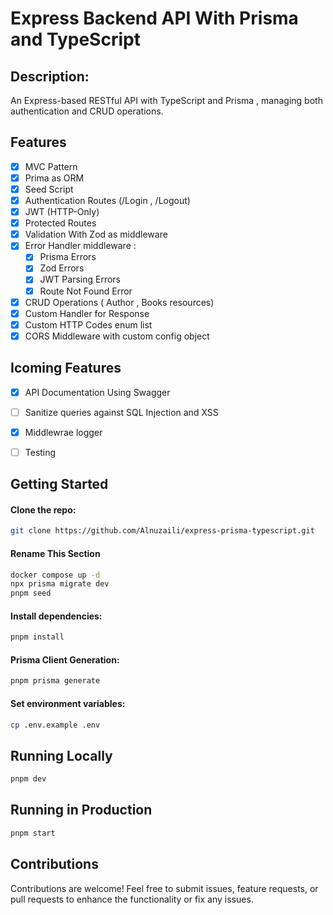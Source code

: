 # Express Backend API With Prisma and TypeScript

## Description:

An Express-based RESTful API with TypeScript and Prisma , managing both authentication and CRUD operations.

## Features

- [x] MVC Pattern
- [x] Prima as ORM
- [x] Seed Script
- [x] Authentication Routes (/Login , /Logout)
- [x] JWT (HTTP-Only)
- [x] Protected Routes
- [x] Validation With Zod as middleware
- [x] Error Handler middleware :
  - [x] Prisma Errors
  - [x] Zod Errors
  - [x] JWT Parsing Errors
  - [x] Route Not Found Error
- [x] CRUD Operations ( Author , Books resources)
- [x] Custom Handler for Response
- [x] Custom HTTP Codes enum list
- [x] CORS Middleware with custom config object

## Icoming Features

- [x] API Documentation Using Swagger

- [ ] Sanitize queries against SQL Injection and XSS

- [x] Middlewrae logger

- [ ] Testing

## Getting Started

#### Clone the repo:

```bash
git clone https://github.com/Alnuzaili/express-prisma-typescript.git
```


#### Rename This Section

```bash
docker compose up -d
npx prisma migrate dev
pnpm seed
```





#### Install dependencies:

```bash
pnpm install
```

#### Prisma Client Generation:

```bash
pnpm prisma generate
```

#### Set environment variables:

```bash
cp .env.example .env
```

## Running Locally

```bash
pnpm dev
```

## Running in Production

```bash
pnpm start
```

## Contributions

Contributions are welcome! Feel free to submit issues, feature requests, or pull requests to enhance the functionality or fix any issues.
